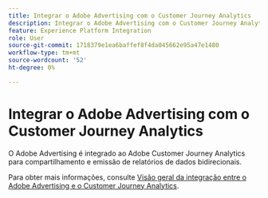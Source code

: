```yaml
---
title: Integrar o Adobe Advertising com o Customer Journey Analytics
description: Integrar o Adobe Advertising com o Customer Journey Analytics
feature: Experience Platform Integration
role: User
source-git-commit: 1718379e1ea6baffef8f4da045662e95a47e1480
workflow-type: tm+mt
source-wordcount: '52'
ht-degree: 0%

---
```


# Integrar o Adobe Advertising com o Customer Journey Analytics

O Adobe Advertising é integrado ao Adobe Customer Journey Analytics para compartilhamento e emissão de relatórios de dados bidirecionais.

Para obter mais informações, consulte [Visão geral da integração entre o Adobe Advertising e o Customer Journey Analytics](https://experienceleague.adobe.com/en/docs/advertising/integrations/customer-journey-analytics/overview).
